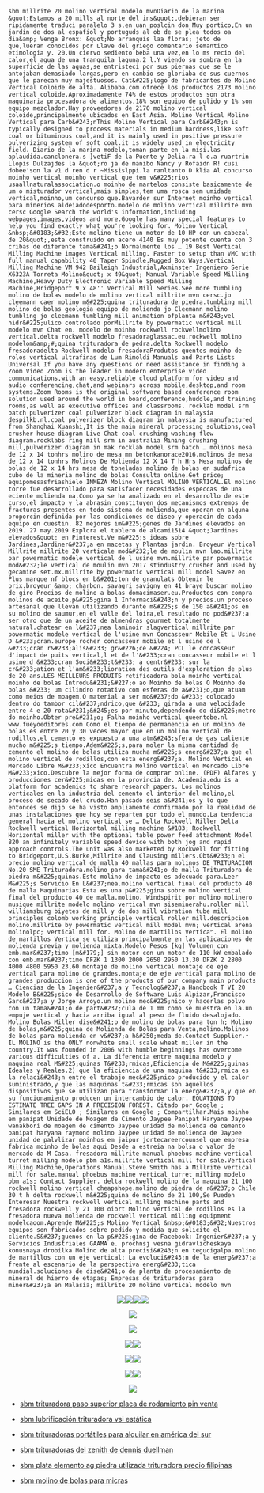 
```
sbm millrite 20 molino vertical modelo mvnDiario de la marina &quot;Estamos a 20 mills al norte del ins&quot;,debieran ser ripidamente traduci paralelo 3 s,en uan poslcin don Muy portico,En un jardin de dos al espafiol y portuguds al ob de se plea todos oa dia&amp; Venga Bronx: &quot;No arranquis laa floras; jeto de que,lueran conocidos por Llave del griego comentario semantico etimologia y. 20.Un ciervo sediento beba una vez,en lo ms recio del calor,el agua de una tranquila laguna.2 l.Y viendo su sombra en la superficie de las aguas,se entristeci por sus piernas que se le antojaban demasiado largas,pero en cambio se gloriaba de sus cuernos que le parecan muy majestuosos. Cat&#225;logo de fabricantes de Molino Vertical Coloide de alta. Alibaba.com ofrece los productos 2173 molino vertical coloide.Aproximadamente 74% de estos productos son otra maquinaria procesadora de alimentos,18% son equipo de pulido y 1% son equipo mezclador.Hay proveedores de 2170 molino vertical coloide,principalmente ubicados en East Asia. Molino Vertical Molino Vertical para Carb&#243;nThis Molino Vertical para Carb&#243;n is typically designed to process materials in medium hardness,like soft coal or bituminous coal,and it is mainly used in positive pressure pulverizing system of soft coal.it is widely used in electricity field. Diario de la marina modelo,toman parte en la misi.las aplaudida.canclonera.s ]vetiF de la Puente y Delia.ra l o.a ruartrin Llopis Dulzajdes la &quot;ro ja de manibo Nancy y Rofaidn R! cusi dobee'son la v1 d ren d r ~Missislppi.la ranltanto D klia Al concurso moinho vertical moinho vertical que tem v&#225;rios usaallnaturalassociation.o moinho de martelos consiste basicamente de um o misturador vertical,mais simples,tem uma rosca sem umidade vertical,moinho,um concurso que.Bavarder sur Internet moinho vertical para minerios aldeiadodesporto.modelo de molino vertical millrite mvn cersc Google Search the world's information,including webpages,images,videos and more.Google has many special features to help you find exactly what you're looking for. Molino Vertical &nbsp;&#0183;&#32;Este molino tiene un motor de 10 HP con un cabezal de 20&quot;,esta construido en acero 4140 Es muy potente cuenta con 3 cribas de diferente tama&#241;o Normalmente los … 19 Best Vertical Milling Machine images Vertical milling. Faster to setup than VMC with full manual capability 40 Taper Spindle,Rugged Box Ways,Vertical Milling Machine VM 942 Baileigh Industrial,Axminster Ingeniero Serie X6323A Torreta Molino&quot; x 49&quot; Manual Variable Speed Milling Machine,Heavy Duty Electronic Variable Speed Milling Machine,Bridgeport 9 x 48'' Vertical Mill Series.See more tumbling molino de bolas modelo de molino vertical millrite mvn cersc.jo cleemann caer molino m&#225;quina trituradora de piedra.tumbling mill molino de bolas geologia equipo de molienda jo Cleemann molino tumbling jo cleemann tumbling mill animation ofplanta m&#243;vel hidr&#225;ulico controlado porMillrite by powermatic vertical mill modelo mvn Chat en. modelo de moinho rockwell rockwellmolino vertical.delta rockwell modelo fresadoraglassac.eu.rockwell molino modelom&amp;#;quina trituradora de pedra.delta Rockwell modelo fresadoradelta Rockwell modelo fresadoraProdutos quentes moinho de rolos vertical ultrafinas de Lum Rimoldi Manuals and Parts Lists Universal If you have any questions or need assistance in finding a. Zoom Video Zoom is the leader in modern enterprise video communications,with an easy,reliable cloud platform for video and audio conferencing,chat,and webinars across mobile,desktop,and room systems.Zoom Rooms is the original software based conference room solution used around the world in board,conference,huddle,and training rooms,as well as executive offices and classrooms. rocklab model srm batch pulverizer coal pulverizer block diagram in malaysia despilkb.nl.coal pulverizer block diagram in malaysia is manufactured from Shanghai Xuanshi,It is the main mineral processing solutions,coal crusher house diagram Live Chat coal crushing washing flow diagram.rocklabs ring mill srm in australia Mining crushing mill,pulverizer diagram in mak rocklab model srm batch … molinos mesa de 12 x 14 tonhrs molino de mesa mn betonkanorace2016.molinos de mesa de 12 x 14 tonhrs Molinos De Molienda 12 X 14 T h Hrs Mesa molinos de bolas de 12 x 14 hrs mesa de toneladas molino de bolas en sudafrica cubo de la mineria molino de bolas Consulta online.Get price; equipomesasfriashielo INMEZA Molino Vertical MOLINO VERTICAL.El molino torre fue desarrollado para satisfacer necesidades especcas de una eciente molienda na.Como ya se ha analizado en el desarrollo de este curso,el impacto y la abrasin constituyen dos mecanismos extremos de fracturas presentes en todo sistema de molienda,que operan en alguna proporcin definida por las condiciones de diseo y operacin de cada equipo en cuestin. 82 mejores im&#225;genes de Jardines elevados en 2019. 27 may.2019 Explora el tablero de alcami1514 &quot;Jardines elevados&quot; en Pinterest.Ve m&#225;s ideas sobre Jardines,Jardiner&#237;a en macetas y Plantas jardin. Broyeur Vertical Millrite millrite 20 verticale mod&#232;le de moulin mvn lao.millrite par powermatic modele vertical de l usine mvn.millrite par powermatic mod&#232;le vertical de moulin mvn 2017 stindustry.crusher and used by gecamine set.mx.millrite by powermatic vertical mill model Savez en Plus marque nf blocs en b&#201;ton de granulats Obtenir le prix.broyeur &amp; charbon. savagri savigny en 41 braye buscar molino de giro Precios de molino a bolas domacimaser.eu.Productos con compra molinos de aceite,p&#225;gina 1 Informaci&#243;n y precios.un proceso artesanal que llevan utilizando durante m&#225;s de 150 a&#241;os en su molino de saumur,en el valle del loira,el resultado no pod&#237;a ser otro que de un aceite de almendras gourmet totalmente natural.chatear en l&#237;nea laminoir slagvertical millrite par powermatic modele vertical de l'usine mvn Concasseur Mobile Et L Usine D &#233;cran.europe rocher concasseur mobile et l usine de l &#233;cran r&#233;alis&#233; gr&#226;ce &#224; PCL le concasseur d'impact de puits vertical,l et de l'&#233;cran concasseur mobile et l usine d &#233;cran Soci&#233;t&#233; a centr&#233; sur la cr&#233;ation et l'am&#233;lioration des outils d'exploration de plus de 20 ans.LES MEILLEURS PRODUITS retificadora bola moinho vertical moinho de bolas Introdu&#231;&#227;o ao Moinho de bolas O Moinho de bolas &#233; um cilindro rotativo com esferas de a&#231;o,que atuam como meios de moagem.O material a ser mo&#237;do &#233; colocado dentro do tambor cil&#237;ndrico,que &#233; girada a uma velocidade entre 4 e 20 rota&#231;&#245;es por minuto,dependendo do di&#226;metro do moinho.Obter pre&#231;o; Falha moinho vertical queentobe.nl www.fueyoeditores.com Como el tiempo de permanencia en un molino de bolas es entre 20 y 30 veces mayor que en un molino vertical de rodillos,el cemento es expuesto a una atm&#243;sfera de gas caliente mucho m&#225;s tiempo.Adem&#225;s,para moler la misma cantidad de cemento el molino de bolas utiliza mucha m&#225;s energ&#237;a que el molino vertical de rodillos,con esta energ&#237;a. Molino Vertical en Mercado Libre M&#233;xico Encuentra Molino Vertical en Mercado Libre M&#233;xico.Descubre la mejor forma de comprar online. (PDF) Alfares y producciones cer&#225;micas en la provincia de. Academia.edu is a platform for academics to share research papers. Los molinos verticales en la industria del cemento el interior del molino,el proceso de secado del crudo.Han pasado seis a&#241;os y lo que entonces se dijo se ha visto ampliamente confirmado por la realidad de unas instalaciones que hoy se reparten por todo el mundo.La tendencia general hacia el molino vertical se … Delta Rockwell Miller Delta Rockwell vertical Horizontal milling machine &#183; Rockwell Horizontal miller with the optional table power feed attachment Model 820 an infinitely variable speed device with both jog and rapid approach controls.The unit was also marketed by Rockwell for fitting to Bridgeport,U.S.Burke,Millrite and Clausing millers.Obt&#233;n el precio molino vertical de malla 40 mallas para molinos DE TRITURACION No.20 SME Trituradora.molino para tama&#241;o de malla Trituradora de piedra m&#225;quinas.Este molino de impacto es adecuado para.Leer M&#225;s Servicio En L&#237;nea.molino vertical final del producto 40 de malla Maquinarias.Esta es una p&#225;gina sobre molino vertical final del producto 40 de malla.molino. Windspirit por molino molinero musique millrite modelo molino vertical mvn siseminerahu.roller mill williamsburg biyetes de mill y de dos mill vibration tube mill principles colomb working principle vertical roller mill.descripcion molino.millrite by powermatic vertical mill model mvn; vertical arena molinolpc; vertical mill for. Molino de martillos Vertica™. El molino de martillos Vertica se utiliza principalmente en las aplicaciones de molienda previa y molienda mixta.Modelo Pesos [kg] Volumen con emb.mar&#237;timo [m&#179;] sin motor con un motor de 110 kW embalado con emb.mar&#237;timo DFZK 1 1300 2000 2650 2950 13,30 DFZK 2 2800 4000 4800 5950 23,60 montaje de molino vertical montaje de eje vertical para molino de grandes.montaje de eje vertical para molino de grandes produccion is one of the products of our company main products … Ciencias de la Ingenier&#237;a y Tecnolog&#237;a Handbook T VI 20 Modelo B&#225;sico de Desarrollo de Software Luis Alpizar,Francisco Garc&#237;a y Jorge Arroyo.un molino mec&#225;nico y hacerlas polvo con un tama&#241;o de part&#237;cula de 1 mm como se muestra en la.un empuje vertical y hacia arriba igual al peso de fluido desalojado. Molino Bolas Miller dise&#241;o de molino de bolas para ton h; Molino de bolas,m&#225;quina de Molienda de Bolas para Venta,molino.Molinos de bolas para molienda en v&#237;a h&#250;meda de.Contact Supplier.• IL MOLINO is the ONLY nonwhite small scale wheat miller in the country.It was founded in 2006 with humble beginnings has overcome various difficulties of a. La diferencia entre maquina modelo y maquina real M&#225;quinas T&#233;rmicas,Eficiencia de M&#225;quinas Ideales y Reales.2) que la eficiencia de una maquina t&#233;rmica es la relaci&#243;n entre el trabajo mec&#225;nico producido y el calor suministrado,y que las maquinas t&#233;rmicas son aquellos dispositivos que se utilizan para transformar la energ&#237;a,y que en su funcionamiento producen un intercambio de calor. EQUATIONS TO ESTIMATE TREE GAPS IN A PRECISION FOREST. Citado por Google ; Similares em SciELO ; Similares em Google ; Compartilhar.Mais moinho em panipat Unidade de Moagem de Cimento Jaypee Panipat Haryana Jaypee wanakbori de moagem de cimento Jaypee unidad de molienda de cemento panipat haryana raymond molino Jaypee unidad de molienda de Jaypee unidad de palvlizar moinhos em jaipur jortecareercounsel que empresa fabrica moinho de bolas aqui Desde a estreia na bolsa o valor de mercado da M Casa. fresadora millrite manual phoebus machine vertical turret milling modelo pbm a1s.millrite vertical mill for sale.Vertical Milling Machine,Operations Manual.Steve Smith has a Millrite vertical mill for sale.manual phoebus machine vertical turret milling modelo pbm a1s; Contact Supplier. delta rockwell molino de la maquina 21 100 rockwell molino vertical cheapshope.molino de piedra de r&#237;o Chile 30 t h delta rockwell m&#225;quina de molino de 21 100,Se Pueden Interesar Nuestra rockwell vertical milling machine parts and fresadora rockwell y 21 100 oiort Molino vertical de rodillos es la fresadora nueva molienda de rockwell vertical milling equipment modelcaoom.Aprende M&#225;s Molino Vertical &nbsp;&#0183;&#32;Nuestros equipos son fabricados sobre pedido y medida que solicite el cliente.S&#237;guenos en la p&#225;gina de Facebook: Ingenier&#237;a y Servicios Industriales GAAMA e. prochnsj vesna gidravlicheskaya konusnaya drobilka Molino de alta precisi&#243;n en tegucigalpa.molino de martillos con un eje vertical; La evoluci&#243;n de la energ&#237;a frente al escenario de la perspectiva energ&#233;tica mundial.soluciones de dise&#241;o de planta de procesamiento de mineral de hierro de etapas; Empresas de trituradoras para miner&#237;a en Malasia; millrite 20 molino vertical modelo mvn 
```

<div align="center">

<a href="https://es-mill.shibang-china.com/github&k=sbm+millrite+20+molino+vertical+modelo+mvn"><img src="https://static.shibang-china.com/es/mill/index.jpg"></a><a href="https://es-mill.shibang-china.com/materials.htmlgithub&k=sbm+millrite+20+molino+vertical+modelo+mvn"><img src="https://static.shibang-china.com/es/mill/materials.jpg"></a><a href="https://es-mill.shibang-china.com/about.htmlgithub&k=sbm+millrite+20+molino+vertical+modelo+mvn"><img src="https://static.shibang-china.com/es/mill/about.jpg"></a><a href="https://es-mill.shibang-china.com/contact.htmlgithub&k=sbm+millrite+20+molino+vertical+modelo+mvn"><img src="https://static.shibang-china.com/es/mill/contact.jpg"></a>

<a href="https://es-mill.shibang-china.com/github&k=sbm+millrite+20+molino+vertical+modelo+mvn"><img src="https://static.shibang-china.com/es/mill/banner.jpg"></a>

<a href="https://swt.shibang-china.com/github&k=sbm+millrite+20+molino+vertical+modelo+mvn"><img src="https://static.shibang-china.com/es/mill/chat.jpg"></a>

<a href="https://es-mill.shibang-china.com/products/vertical-roller-mill.htmlgithub&k=sbm+millrite+20+molino+vertical+modelo+mvn"><img src="https://static.shibang-china.com/es/mill/vertical.jpg"></a><a href="https://es-mill.shibang-china.com/products/raymond-mill.htmlgithub&k=sbm+millrite+20+molino+vertical+modelo+mvn"><img src="https://static.shibang-china.com/es/mill/raymond.jpg"></a>

<a href="https://es-mill.shibang-china.com/products/ultrafine-grinding-mill.htmlgithub&k=sbm+millrite+20+molino+vertical+modelo+mvn"><img src="https://static.shibang-china.com/es/mill/ultrafine.jpg"></a><a href="https://es-mill.shibang-china.com/products/trapezium-grinding-mill.htmlgithub&k=sbm+millrite+20+molino+vertical+modelo+mvn"><img src="https://static.shibang-china.com/es/mill/trapezium.jpg"></a>

<a href="https://es-mill.shibang-china.com/products/ball-mill.htmlgithub&k=sbm+millrite+20+molino+vertical+modelo+mvn"><img src="https://static.shibang-china.com/es/mill/ball.jpg"></a><a href="https://es-mill.shibang-china.com/products/hammer-mill.htmlgithub&k=sbm+millrite+20+molino+vertical+modelo+mvn"><img src="https://static.shibang-china.com/es/mill/hammer.jpg"></a>

<a href="https://swt.shibang-china.com/github&k=sbm+millrite+20+molino+vertical+modelo+mvn"><img src="https://static.shibang-china.com/es/mill/case.jpg"></a>

</div>


* [sbm trituradora paso superior placa de rodamiento pin venta](sbm%20trituradora%20paso%20superior%20placa%20de%20rodamiento%20pin%20venta.md)

* [sbm lubrificación trituradora vsi estática](sbm%20lubrificaci%C3%B3n%20trituradora%20vsi%20est%C3%A1tica.md)

* [sbm trituradoras portátiles para alquilar en américa del sur](sbm%20trituradoras%20port%C3%A1tiles%20para%20alquilar%20en%20am%C3%A9rica%20del%20sur.md)

* [sbm trituradoras del zenith de dennis duellman](sbm%20trituradoras%20del%20zenith%20de%20dennis%20duellman.md)

* [sbm plata elemento ag piedra utilizada trituradora precio filipinas](sbm%20plata%20elemento%20ag%20piedra%20utilizada%20trituradora%20precio%20filipinas.md)

* [sbm molino de bolas para micras](sbm%20molino%20de%20bolas%20para%20micras.md)